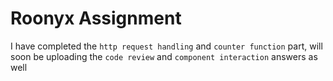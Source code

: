 # Roonyx Assignment


I have completed the `http request handling` and `counter function` part, will soon be uploading the `code review` and `component interaction` answers as well